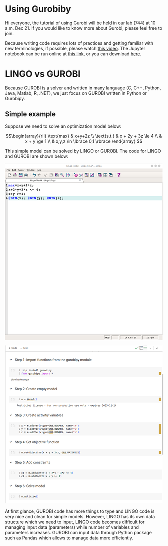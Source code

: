 # Using Gurobiby

<!-- This tutorial has  -->
<!-- * Introduction -->
<!-- * Models -->
<!-- * Gurobipy syntax -->
<!-- * Examples -->
<!-- * Advance topics -->
<!-- * Gentle introduction -->
<!-- * Writing small examples -->
<!-- * Using pandas to import data -->
<!-- * Writing large-scale examples -->

Hi everyone, the tutorial of using Gurobi will be held in our lab (744)
at 10 a.m. Dec 21. If you would like to know more about Gurobi, please
feel free to join.

Because writing code requires lots of practices and getting familiar
with new terminologies, if possible, please watch [this
video](https://vimeo.com/830685647/c7f9971fda). The Jupyter notebook can
be run online at [this
link](https://colab.research.google.com/drive/1ZmwcufNbdPBFLo6VZLz6KEioiG128V6I?usp=sharing),
or you can download
[here](https://github.com/JohnTranNTUT/Gurobi_tutorial/blob/89c7fc312ac305bbfb178681f156873be610c285/intro_to_gurobipy.ipynb).

# LINGO vs GUROBI

Because GUROBI is a solver and written in many language (C, C++, Python,
Java, Matlab, R, .NET), we just focus on GUROBI written in Python or
Gurobipy.

## Simple example

Suppose we need to solve an optimization model below:

$$\begin{array}{rll}
 \text{max} & x+y+2z \\
 \text{s.t.} & x + 2y + 3z \le 4 \\
 & x + y \ge 1 \\
 & x,y,z \in \lbrace 0,1 \rbrace
\end{array}
$$

This simple model can be solved by LINGO or GUROBI. The code for LINGO
and GUROBI are shown below:

![LINGO](./LINGO1.png)

![GUROBI witten in Python](./GUROBI.png)

At first glance, GUROBI code has more things to type and LINGO code is
very nice and clean for simple models. However, LINGO has its own data
structure which we need to input, LINGO code becomes difficult for
managing input data (parameters) while number of variables and
parameters increases. GUROBI can input data through Python package such
as Pandas which allows to manage data more efficiently. <!----> <!---->
<!----> <!-- # Introduction -->
<!-- Gurobi is a solver to solve optimization models that is currently the fastest solver in the world and provide free licenses for students. It can solve linear programming (LP), quadratic programming (QP), mixed integer linear programming (MILP), mixed-integer quadratic programming (MIQP), etc. For more information, please visit [here](https://en.wikipedia.org/wiki/Gurobi_Optimizer). -->
<!---->
<!-- To tell computers how to solve optimization problems through Gurobi, we need to use some programming language to instruct computers. One of the popular and easy-to-understand programming language is Python. Python is a programming language that emphasizes code readability. It means we can read and understand code of python more easily. Python has a large library of packages and allow us to manipulate data quickly and efficiently. The downside of python is undesirable performance. Because "Gurobi" solver will convert Python to C and solve in C, the performance of Gurobi solver written in Python may not be affected. -->
<!----> <!-- # Models -->
<!-- In order to solve optimization efficiently, we need to breaks models into a few parts: -->
<!----> <!-- * Parameters: are known before solving problems.  -->
<!-- * Variables: values that we need to find --> <!-- * Objective -->
<!-- * Constraints --> <!----> <!-- ## Parameters -->
<!-- Parameters are values known before solving problems. --> <!---->
<!----> <!----> <!-- # Hello World --> <!----> <!-- $\alpha$ -->
<!-- $x+y$ --> <!---->
<!-- This is some python code, in which we define a function `hello`: -->
<!-- ```{python}  --> <!-- def hello(): --> <!--   print("Hello") -->
<!-- ``` --> <!----> <!----> <!-- This is how we call it: --> <!---->
<!-- ```{python}  --> <!-- hello() --> <!-- ``` --> <!----> <!---->
<!-- We can press `gd` to go to its definition. --> <!---->
<!-- Let's demonstrate the autocompletion: --> <!---->
<!-- ```{python}  --> <!-- import numpy as np --> <!-- ``` --> <!---->
<!-- And code hovers with `K`. --> <!----> <!-- # Furthermore -->
<!----> <!-- And then we can work on integrating this for multiple  -->
<!-- languages in the same document, like this R function: --> <!---->
